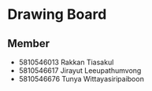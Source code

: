  # Drawing Board

 ## Member
 * 5810546013 Rakkan Tiasakul
 * 5810546617 Jirayut Leeupathumvong
 * 5810546676 Tunya Wittayasiripaiboon
